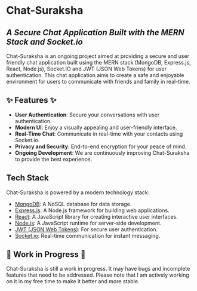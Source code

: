 # Chat-Suraksha
## _A Secure Chat Application Built with the MERN Stack and Socket.io_

Chat-Suraksha is an ongoing project aimed at providing a secure and user friendly chat application built using the MERN stack (MongoDB, Express.js, React, Node.js), Socket.IO and JWT (JSON Web Tokens) for user authentication. This chat application aims to create a safe and enjoyable environment for users to communicate with friends and family in real-time.

## ✨ Features ✨

- **User Authentication**: Secure your conversations with user authentication.
- **Modern UI**: Enjoy a visually appealing and user-friendly interface.
- **Real-Time Chat**: Communicate in real-time with your contacts using Socket.io.
- **Privacy and Security**: End-to-end encryption for your peace of mind.
- **Ongoing Development**: We are continuously improving Chat-Suraksha to provide the best experience.

## Tech Stack

Chat-Suraksha is powered by a modern technology stack:

- [MongoDB](https://www.mongodb.com/): A NoSQL database for data storage.
- [Express.js](https://expressjs.com/): A Node.js framework for building web applications.
- [React](https://reactjs.org/): A JavaScript library for creating interactive user interfaces.
- [Node.js](https://nodejs.org/): A JavaScript runtime for server-side development.
- [JWT (JSON Web Tokens)](https://jwt.io/): For secure user authentication.
- [Socket.io](https://socket.io/): Real-time communication for instant messaging.

## 🚧 Work in Progress 🚧

Chat-Suraksha is still a work in progress. It may have bugs and incomplete features that need to be addressed. Please note that I am actively working on it in my free time to make it better and more stable.
